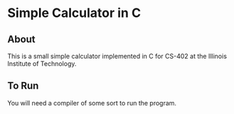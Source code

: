 ﻿# Simple Calculator in C
 
 ## About
 This is a small simple calculator implemented in C for CS-402 at the Illinois Institute of Technology.
 
 ## To Run
 You will need a compiler of some sort to run the program. 
